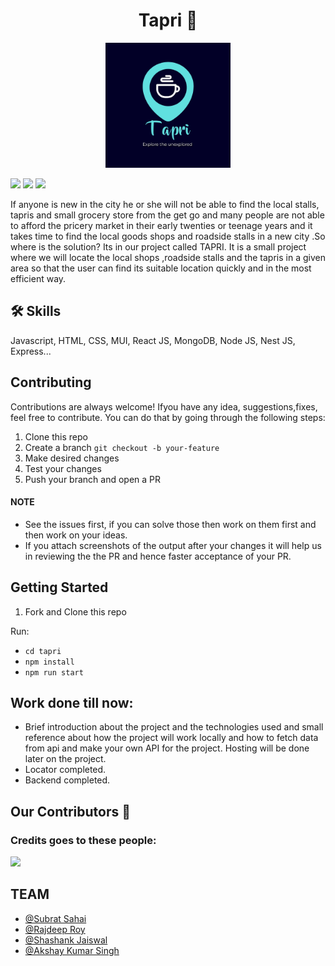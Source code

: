 <center> <h1> Tapri 🚀 </h1> </center>

<p align="center">
<img src="https://github.com/Diversion2k22/TAPRI/blob/master/tapri-logo.jpeg?raw=true" alt="logo" width="200"/>

<a href="https://github.com/rockingrohit9639/project-zone"><img src="https://badges.frapsoft.com/os/v1/open-source.svg?v=103"></a>
<a href="https://github.com/rockingrohit9639/project-zone"><img src="https://img.shields.io/badge/Built%20by-developers%20%3C%2F%3E-0059b3"></a>
<a href="https://github.com/rockingrohit9639/project-zone"><img src="https://img.shields.io/static/v1.svg?label=Contributions&message=Welcome&color=yellow"></a>
</p>

If anyone is new in the city  he or she will not be able to find the local stalls, tapris and small grocery store from the get go and many people are not able to afford the pricery market in their early twenties or teenage years and it takes time to find the local goods shops and roadside stalls in a new city .So where is the solution? Its in our project called TAPRI. It is a small project where we will locate the local shops ,roadside stalls and the tapris in a given area so that the user can find its suitable location quickly and in the most efficient way.

## 🛠 Skills
Javascript, HTML, CSS, MUI, React JS, MongoDB, Node JS, Nest JS, Express...


## Contributing

Contributions are always welcome! Ifyou have any idea, suggestions,fixes, feel free to contribute. You can do that by going through the following steps:

1. Clone this repo
2. Create a branch `git checkout -b your-feature`
3. Make desired changes 
4. Test your changes
5. Push your branch and open a PR

#### NOTE

- See the issues first, if you can solve those then work on them first and then work on your ideas.
- If you attach screenshots of the output after your changes it will help us in reviewing the the PR and hence faster acceptance of your PR.

## Getting Started

1. Fork and Clone this repo

Run:
- `cd tapri`
- `npm install`
- `npm run start`


## Work done till now:

- Brief introduction about the project and the technologies used and small reference about how the project will work locally and  how to fetch data from api and make your own API for the project. Hosting will be done later on the project.
- Locator completed.
- Backend completed.

## Our Contributors 🎇

### Credits goes to these people:

<a href="https://github.com/Diversion2k22/TAPRI/graphs/contributors">
<img src="https://contrib.rocks/image?repo=Diversion2k22/TAPRI" />
</a>

## TEAM

- [@Subrat Sahai](https://github.com/SubratSahai)
- [@Rajdeep Roy](https://github.com/RajdeepOfGithub)
- [@Shashank Jaiswal](https://github.com/ShashankJais128)
- [@Akshay Kumar Singh](https://github.com/akshay142002)
